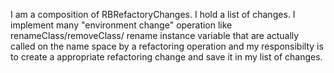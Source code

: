 I am a composition of RBRefactoryChanges. I hold a list of changes. I implement many "environment change" operation like renameClass/removeClass/ rename instance variable that areactually called on the name space by a refactoring operation and my responsibilty is to create a appropriate refactoring changeand save it in my list of changes.